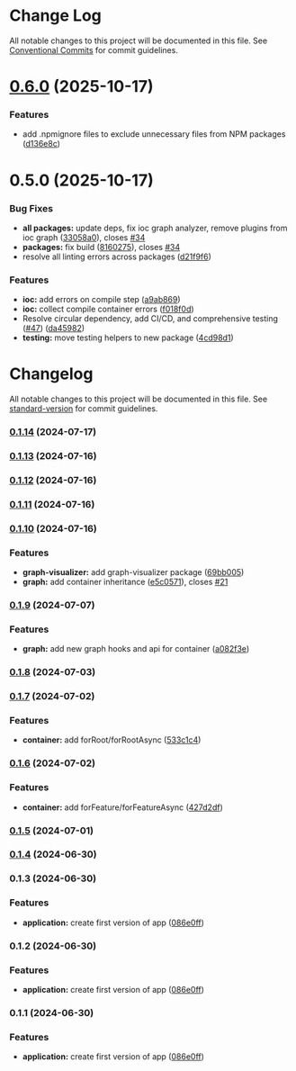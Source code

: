# Change Log

All notable changes to this project will be documented in this file.
See [Conventional Commits](https://conventionalcommits.org) for commit guidelines.

# [0.6.0](https://github.com/Isqanderm/ioc/compare/@nexus-ioc/testing@0.5.0...@nexus-ioc/testing@0.6.0) (2025-10-17)

### Features

- add .npmignore files to exclude unnecessary files from NPM packages ([d136e8c](https://github.com/Isqanderm/ioc/commit/d136e8cae32d5dd76eecc691a95b5e9265449d4c))

# 0.5.0 (2025-10-17)

### Bug Fixes

- **all packages:** update deps, fix ioc graph analyzer, remove plugins from ioc graph ([33058a0](https://github.com/Isqanderm/ioc/commit/33058a0da18ed4b0e4a924607a97796233d23ca0)), closes [#34](https://github.com/Isqanderm/ioc/issues/34)
- **packages:** fix build ([8160275](https://github.com/Isqanderm/ioc/commit/816027551b630769a3d53157f9a330a0873e6cb5)), closes [#34](https://github.com/Isqanderm/ioc/issues/34)
- resolve all linting errors across packages ([d21f9f6](https://github.com/Isqanderm/ioc/commit/d21f9f6a981a57085909c9877a2af124b74c76b2))

### Features

- **ioc:** add errors on compile step ([a9ab869](https://github.com/Isqanderm/ioc/commit/a9ab86933977e5eae472efa65436161e1900e34a))
- **ioc:** collect compile container errors ([f018f0d](https://github.com/Isqanderm/ioc/commit/f018f0d1d4da5c3cee9ed76d58efe03c5dfdc385))
- Resolve circular dependency, add CI/CD, and comprehensive testing ([#47](https://github.com/Isqanderm/ioc/issues/47)) ([da45982](https://github.com/Isqanderm/ioc/commit/da45982d1be52488b10fc75b68c96d69817ccec4))
- **testing:** move testing helpers to new package ([4cd98d1](https://github.com/Isqanderm/ioc/commit/4cd98d11cc9e707b64d31618bd0c078d8c4b8a8a))

# Changelog

All notable changes to this project will be documented in this file. See [standard-version](https://github.com/conventional-changelog/standard-version) for commit guidelines.

### [0.1.14](https://github.com/Isqanderm/ioc/compare/v0.1.13...v0.1.14) (2024-07-17)

### [0.1.13](https://github.com/Isqanderm/ioc/compare/v0.1.11...v0.1.13) (2024-07-16)

### [0.1.12](https://github.com/Isqanderm/ioc/compare/v0.1.11...v0.1.12) (2024-07-16)

### [0.1.11](https://github.com/Isqanderm/ioc/compare/v0.1.10...v0.1.11) (2024-07-16)

### [0.1.10](https://github.com/Isqanderm/ioc/compare/v0.1.9...v0.1.10) (2024-07-16)

### Features

- **graph-visualizer:** add graph-visualizer package ([69bb005](https://github.com/Isqanderm/ioc/commit/69bb00585c395d7766675d1a4620320efed14736))
- **graph:** add container inheritance ([e5c0571](https://github.com/Isqanderm/ioc/commit/e5c05711f301314ec545881a6356db7c9f0de612)), closes [#21](https://github.com/Isqanderm/ioc/issues/21)

### [0.1.9](https://github.com/Isqanderm/ioc/compare/v0.1.8...v0.1.9) (2024-07-07)

### Features

- **graph:** add new graph hooks and api for container ([a082f3e](https://github.com/Isqanderm/ioc/commit/a082f3e48450995cdd8f4761e8a0e6a7330b05b1))

### [0.1.8](https://github.com/Isqanderm/ioc/compare/v0.1.7...v0.1.8) (2024-07-03)

### [0.1.7](https://github.com/Isqanderm/ioc/compare/v0.1.6...v0.1.7) (2024-07-02)

### Features

- **container:** add forRoot/forRootAsync ([533c1c4](https://github.com/Isqanderm/ioc/commit/533c1c4a6bc99a611584574e5b4717416f86af0f))

### [0.1.6](https://github.com/Isqanderm/ioc/compare/v0.1.5...v0.1.6) (2024-07-02)

### Features

- **container:** add forFeature/forFeatureAsync ([427d2df](https://github.com/Isqanderm/ioc/commit/427d2dfaa1792746c68c6909ecec35a5805024ae))

### [0.1.5](https://github.com/Isqanderm/ioc/compare/v0.1.4...v0.1.5) (2024-07-01)

### [0.1.4](https://github.com/Isqanderm/ioc/compare/v0.1.3...v0.1.4) (2024-06-30)

### 0.1.3 (2024-06-30)

### Features

- **application:** create first version of app ([086e0ff](https://github.com/Isqanderm/ioc/commit/086e0ff1fad889c253b7bf25e134f0048976c1eb))

### 0.1.2 (2024-06-30)

### Features

- **application:** create first version of app ([086e0ff](https://github.com/Isqanderm/ioc/commit/086e0ff1fad889c253b7bf25e134f0048976c1eb))

### 0.1.1 (2024-06-30)

### Features

- **application:** create first version of app ([086e0ff](https://github.com/Isqanderm/ioc/commit/086e0ff1fad889c253b7bf25e134f0048976c1eb))
